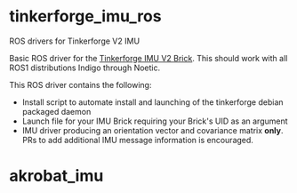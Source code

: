 # tinkerforge_imu_ros
ROS drivers for Tinkerforge V2 IMU

Basic ROS driver for the [Tinkerforge IMU V2 Brick](https://www.tinkerforge.com/en/doc/Hardware/Bricks/IMU_V2_Brick.html). This should work with all ROS1 distributions Indigo through Noetic.

This ROS driver contains the following:
- Install script to automate install and launching of the tinkerforge debian packaged daemon
- Launch file for your IMU Brick requiring your Brick's UID as an argument
- IMU driver producing an orientation vector and covariance matrix **only**. PRs to add additional IMU message information is encouraged.
# akrobat_imu
